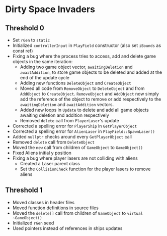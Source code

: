 
# Dirty Space Invaders

## Threshold 0

* Set `rGen` to `static`
* Initialized `controllerInput` in `PlayField` constructor (also set `iBounds` as const ref)
* Fixing a bug where the process tries to access, add and delete game objects in the same iteration:
	* Adding two game object vector, `awaitingDeletion` and `awaitAddition`, to store game objects to be deleted and added at the end of the update cycle
	* Adding new functions `DeleteObject` and `CreateObject`
	* Moved all code from `RemoveObject` to `DeleteObject` and from `AddObject` to `CreateObject`. `RemoveObject` and `AddObject` now simply add the reference of the object to remove or add respectively to the `awaitingDeletion` and `awaitAddition` vectors.
	* Added new loops in `Update` to delete and add all game objects awaiting deletion and addition respectively
	* Removed `delete` call from `PlayerLaser`'s update
* Corrected a spelling error for `PlayerShip` in `GetPlayerObject`
* Corrected a spelling error for `AlienLaser` in `PlayField::SpawnLaser()`
* Added `nullptr` checks around every `GetPlayerObject` call
* Removed `delete` call from `DeleteObject`
* Moved the `new` call from children of `GameObject` to `GameObject()`
* Fixed Aliens initial y position
* Fixing a bug where player lasers are not colliding with aliens
	* Created a Laser parent class
	* Set the `CollisionCheck` function for the player lasers to remove aliens

## Threshold 1

* Moved classes in header files
* Moved function definitions in source files
* Moved the `delete[]` call from children of `GameObject` to `virtual ~GameObject()`
* Initialized `rGen` seed
* Used pointers instead of references in ships updates

